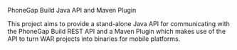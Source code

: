 PhoneGap Build Java API and Maven Plugin

This project aims to provide a stand-alone Java API for communicating with the PhoneGap Build REST API and a Maven Plugin which makes use of the API to turn WAR projects into binaries for mobile platforms.